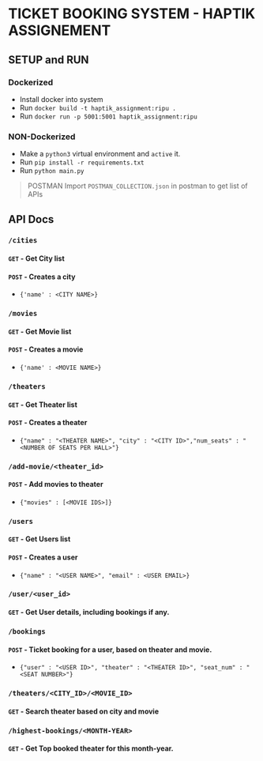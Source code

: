 # TICKET BOOKING SYSTEM - HAPTIK ASSIGNEMENT

## SETUP and RUN

### Dockerized
- Install docker into system
- Run `docker build -t haptik_assignment:ripu .`
- Run `docker run -p 5001:5001 haptik_assignment:ripu`

### NON-Dockerized
- Make a `python3` virtual environment and `active` it.
- Run `pip install -r requirements.txt`
- Run `python main.py`


> POSTMAN Import `POSTMAN_COLLECTION.json` in postman to get list of APIs

## API Docs

### `/cities`
#### `GET` - Get City list
#### `POST` - Creates a city
- `{'name' : <CITY NAME>}`

### `/movies`
#### `GET` - Get Movie list
#### `POST` - Creates a movie
- `{'name' : <MOVIE NAME>}`

### `/theaters`
#### `GET` - Get Theater list
#### `POST` - Creates a theater
- `{"name" : "<THEATER NAME>", "city" : "<CITY ID>","num_seats" : "<NUMBER OF SEATS PER HALL>"}`

### `/add-movie/<theater_id>`
#### `POST` - Add movies to theater
- `{"movies" : [<MOVIE IDS>]}`

### `/users`
#### `GET` - Get Users list
#### `POST` - Creates a user
- `{"name" : "<USER NAME>", "email" : <USER EMAIL>}`

### `/user/<user_id>`
#### `GET` - Get User details, including bookings if any.

### `/bookings`
#### `POST` - Ticket booking for a user, based on theater and movie.
- `{"user" : "<USER ID>", "theater" : "<THEATER ID>", "seat_num" : "<SEAT NUMBER>"}`

### `/theaters/<CITY_ID>/<MOVIE_ID>`
#### `GET` - Search theater based on city and movie

### `/highest-bookings/<MONTH-YEAR>`
#### `GET` - Get Top booked theater for this month-year.
